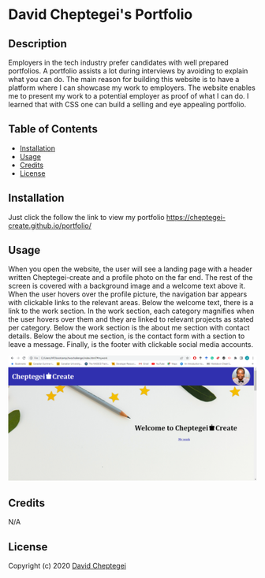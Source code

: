 # David Cheptegei's Portfolio

## Description

Employers in the tech industry prefer candidates with well prepared portfolios. A portfolio assists a lot during interviews by avoiding to explain what you can do. The main reason for building this website is to have a platform where I can showcase my work to employers. The website enables me to present my work to a potential employer as proof of what I can do. I learned that with CSS one can build a selling and eye appealing portfolio.

## Table of Contents

- [Installation](#installation)
- [Usage](#usage)
- [Credits](#credits)
- [License](#license)

## Installation

Just click the follow the link to view my portfolio https://cheptegei-create.github.io/portfolio/

## Usage

When you open the website, the user will see a landing page with a header written Cheptegei-create and a profile photo on the far end. The rest of the screen is covered with a background image and a welcome text above it. When the user hovers over the profile picture, the navigation bar appears with clickable links to the relevant areas. Below the welcome text, there is a link to the work section. In the work section, each category magnifies when the user hovers over them and they are linked to relevant projects as stated per category. Below the work section is the about me section with contact details. Below the about me section, is the contact form with a section to leave a message. Finally, is the footer with clickable social media accounts.

![David Cheptegei's Portfolio website contains a landing page with a header and a background image with a welcome note above it. The header has links to the various sections](./assets/images/screenshot.png)

## Credits

N/A

## License

Copyright (c) 2020 [David Cheptegei](https://github.com/cheptegei-create)
